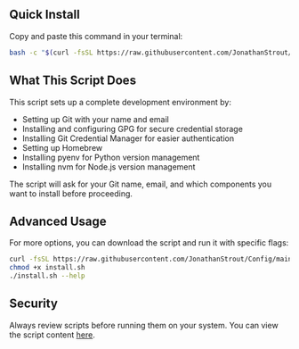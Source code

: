 ## Quick Install

Copy and paste this command in your terminal:

```bash
bash -c "$(curl -fsSL https://raw.githubusercontent.com/JonathanStrout/Config/main/install.sh)"
```

## What This Script Does

This script sets up a complete development environment by:

- Setting up Git with your name and email
- Installing and configuring GPG for secure credential storage
- Installing Git Credential Manager for easier authentication
- Setting up Homebrew
- Installing pyenv for Python version management
- Installing nvm for Node.js version management

The script will ask for your Git name, email, and which components you want to install before proceeding.

## Advanced Usage

For more options, you can download the script and run it with specific flags:

```bash
curl -fsSL https://raw.githubusercontent.com/JonathanStrout/Config/main/install.sh -o install.sh
chmod +x install.sh
./install.sh --help
```

## Security

Always review scripts before running them on your system. You can view the script content [here](https://github.com/JonathanStrout/Config/blob/main/install.sh).
